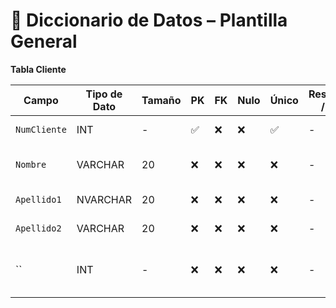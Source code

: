 # 📘 Diccionario de Datos – Plantilla General
**Tabla Cliente**

| Campo           | Tipo de Dato | Tamaño | PK  | FK  | Nulo | Único | Restricciones / CHECK                      | Referencia a                    | Descripción                             |
|----------------|--------------|--------|-----|-----|------|--------|--------------------------------------------|----------------------------------|-----------------------------------------|
| `NumCliente`     | INT          | -      | ✅  | ❌  | ❌   | ✅     | -                                        | -                                | Identificador del cliente               |
| `Nombre`        | VARCHAR      | 20   | ❌  | ❌  | ❌   | ❌     | -          | -                                | Nombre completo del cliente             |
| `Apellido1`          | NVARCHAR          | 20      | ❌  | ❌  | ❌   | ❌     | -         | -                                | Apellido del cliente                        |
| `Apellido2`        | VARCHAR      | 20    | ❌  | ❌  | ❌   |  ❌    | -                  | -                                | Apellido 2 del cliente                      |
| ``      | INT          | -      | ❌  | ❌  | ❌   | ❌     | -                                        | -               | Ciudad a la que pertenece el cliente    |
